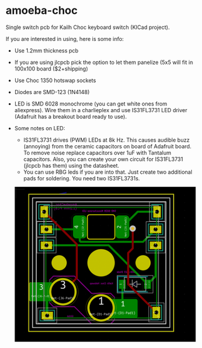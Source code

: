 # amoeba-choc
Single switch pcb for Kailh Choc keyboard switch (KICad project).

If you are interested in using, here is some info:
- Use 1.2mm thickness pcb
- If you are using jlcpcb pick the option to let them panelize (5x5 will
    fit in 100x100 board ($2+shipping)
- Use Choc 1350 hotswap sockets
- Diodes are SMD-123 (1N4148)
- LED is SMD 6028 monochrome (you can get white ones from aliexpress). Wire
  them in a charlieplex and use IS31FL3731 LED driver (Adafruit has a breakout
  board ready to use). 
- Some notes on LED:
    - IS31FL3731 drives (PWM) LEDs at 8k Hz. This causes audible buzz
      (annoying) from the ceramic capacitors on board of Adafruit board. To
      remove noise replace capacitors over 1uF with Tantalum capacitors.
      Also, you can create your own circuit for IS31FL3731 (jlcpcb has them) 
      using the datasheet.
    - You can use RBG leds if you are into that. Just create two additional
      pads for soldering. You need two IS31FL3731s.

  ![image](pcbv.png)
